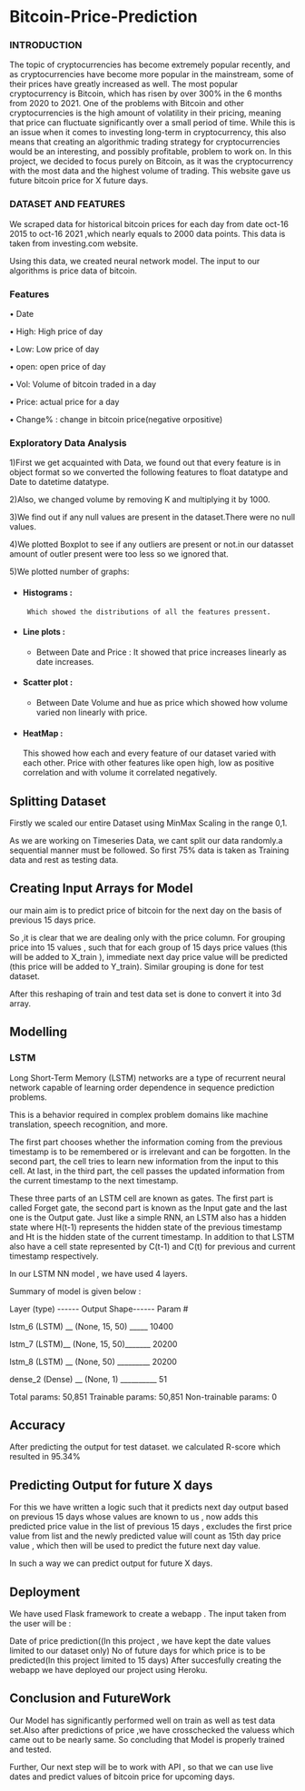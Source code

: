 # Bitcoin-Price-Prediction




### INTRODUCTION

The topic of cryptocurrencies has become extremely popular recently, and as cryptocurrencies have become more popular in the mainstream, some of their prices have greatly increased as well. The most popular cryptocurrency is Bitcoin, which has risen by over 300% in the 6 months from 2020 to 2021. One of the problems with Bitcoin and other cryptocurrencies is the high amount of volatility in their pricing, meaning that price can fluctuate significantly over a small period of time. While this is an issue when it comes to investing long-term in cryptocurrency, this also means that creating an algorithmic trading strategy for cryptocurrencies would be an interesting, and possibly profitable, problem to work on. In this project, we decided to focus purely on Bitcoin, as it was the cryptocurrency with the most data and the highest volume of trading. This website gave us future bitcoin price for X future days.

### DATASET AND FEATURES

We scraped data for historical bitcoin prices for each day from date oct-16 2015 to oct-16 2021 ,which nearly equals to 2000 data points. This data is taken from investing.com website. 

Using this data, we created neural network model. The input to our algorithms is price data of bitcoin.

### Features
• Date

• High: High price of day

• Low: Low price of day

• open: open price of day

• Vol: Volume of bitcoin traded in a day

• Price: actual price for a day

• Change% : change in bitcoin price(negative orpositive)

### Exploratory Data Analysis
1)First we get acquainted with Data, we found out that every feature is in object format so we converted the following features to float datatype and Date to datetime datatype.

2)Also, we changed volume by removing K and multiplying it by 1000.

3)We find out if any null values are present in the dataset.There were no null values.

4)We plotted Boxplot to see if any outliers are present or not.in our datasset amount of outler present were too less so we ignored that.

5)We plotted number of graphs:

  * #### Histograms :
         Which showed the distributions of all the features pressent.
  * #### Line plots :
       * Between Date and Price : It showed that price increases linearly as date increases.
       
       
  * #### Scatter plot :
      * Between Date Volume and hue as price which showed how volume varied non linearly with price.
  * #### HeatMap :
     This showed how each and every feature of our dataset varied with each other. Price with other        features like open high, low as positive correlation and with volume it correlated negatively.

## Splitting Dataset

Firstly we scaled our entire Dataset using MinMax Scaling in the range 0,1.

As we are working on Timeseries Data, we cant split our data randomly.a sequential manner must be followed. So first 75% data is taken as Training data and rest as testing data.

 ## Creating Input Arrays for Model
our main aim is to predict price of bitcoin for the next day on the basis of previous 15 days price.

So ,it is clear that we are dealing only with the price column. For grouping price into 15 values , such that for each group of 15 days price values (this will be added to X_train ), immediate next day price value will be predicted (this price will be added to Y_train). Similar grouping is done for test dataset.

After this reshaping of train and test data set is done to convert it into 3d array.

## Modelling
### LSTM
Long Short-Term Memory (LSTM) networks are a type of recurrent neural network capable of learning order dependence in sequence prediction problems.

This is a behavior required in complex problem domains like machine translation, speech recognition, and more.

The first part chooses whether the information coming from the previous timestamp is to be remembered or is irrelevant and can be forgotten. In the second part, the cell tries to learn new information from the input to this cell. At last, in the third part, the cell passes the updated information from the current timestamp to the next timestamp.

These three parts of an LSTM cell are known as gates. The first part is called Forget gate, the second part is known as the Input gate and the last one is the Output gate. Just like a simple RNN, an LSTM also has a hidden state where H(t-1) represents the hidden state of the previous timestamp and Ht is the hidden state of the current timestamp. In addition to that LSTM also have a cell state represented by C(t-1) and C(t) for previous and current timestamp respectively.

In our LSTM NN model , we have used 4 layers.

Summary of model is given below :

Layer (type) ------ Output Shape------ Param #

lstm_6 (LSTM) __ (None, 15, 50) _____ 10400

lstm_7 (LSTM)__ (None, 15, 50)_______ 20200

lstm_8 (LSTM) __ (None, 50) _________ 20200

dense_2 (Dense) __ (None, 1) __________ 51

Total params: 50,851 Trainable params: 50,851 Non-trainable params: 0

## Accuracy
After predicting the output for test dataset. we calculated R-score which resulted in 95.34%

## Predicting Output for future X days
For this we have written a logic such that it predicts next day output based on previous 15 days whose values are known to us , now adds this predicted price value in the list of previous 15 days , excludes the first price value from list and the newly predicted value will count as 15th day price value , which then will be used to predict the future next day value.

In such a way we can predict output for future X days.

## Deployment
We have used Flask framework to create a webapp . The input taken from the user will be :

Date of price prediction((In this project , we have kept the date values limited to our dataset only)
No of future days for which price is to be predicted(In this project limited to 15 days)
After succesfully creating the webapp we have deployed our project using Heroku.

## Conclusion and FutureWork
Our Model has significantly performed well on train as well as test data set.Also after predictions of price ,we have crosschecked the valuess which came out to be nearly same. So concluding that Model is properly trained and tested.

Further, Our next step will be to work with API , so that we can use live dates and predict values of bitcoin price for upcoming days.
